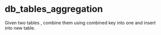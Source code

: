 # db_tables_aggregation
Given two tables , combine them using combined key into one and insert into new table.
